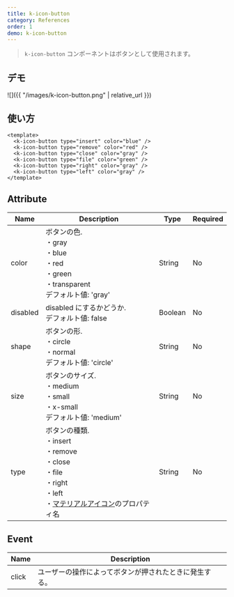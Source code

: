 ```yaml
---
title: k-icon-button
category: References
order: 1
demo: k-icon-button
---
```


> `k-icon-button` コンポーネントはボタンとして使用されます。

## デモ

![]({{ "/images/k-icon-button.png" | relative_url }})

## 使い方

```vue
<template>
  <k-icon-button type="insert" color="blue" />
  <k-icon-button type="remove" color="red" />
  <k-icon-button type="close" color="gray" />
  <k-icon-button type="file" color="green" />
  <k-icon-button type="right" color="gray" />
  <k-icon-button type="left" color="gray" />
</template>
```

## Attribute

| Name     | Description                                                                                               | Type    | Required |
| -------- | --------------------------------------------------------------------------------------------------------- | ------- | -------- |
| color    | ボタンの色.<br>・gray<br>・blue<br>・red<br>・green<br>・transparent<br>デフォルト値: 'gray'              | String  | No       |
| disabled | disabled にするかどうか.<br>デフォルト値: false                                                           | Boolean | No       |
| shape    | ボタンの形.<br>・circle<br>・normal<br>デフォルト値: 'circle'                                             | String  | No       |
| size     | ボタンのサイズ.<br>・medium<br>・small<br>・x-small<br>デフォルト値: 'medium'                             | String  | No       |
| type     | ボタンの種類.<br>・insert<br>・remove<br>・close<br>・file<br>・right<br>・left<br>・<a href="https://materialdesignicons.com/">マテリアルアイコン</a>のプロパティ名 | String  | No       |

## Event

| Name  | Description                                            |
| ----- | ------------------------------------------------------ |
| click | ユーザーの操作によってボタンが押されたときに発生する。 |
